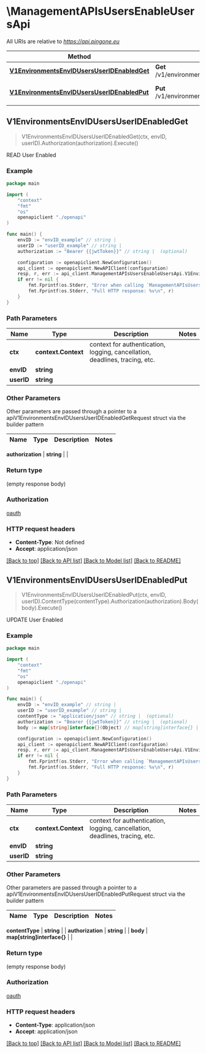 # \ManagementAPIsUsersEnableUsersApi

All URIs are relative to *https://api.pingone.eu*

Method | HTTP request | Description
------------- | ------------- | -------------
[**V1EnvironmentsEnvIDUsersUserIDEnabledGet**](ManagementAPIsUsersEnableUsersApi.md#V1EnvironmentsEnvIDUsersUserIDEnabledGet) | **Get** /v1/environments/{envID}/users/{userID}/enabled | READ User Enabled
[**V1EnvironmentsEnvIDUsersUserIDEnabledPut**](ManagementAPIsUsersEnableUsersApi.md#V1EnvironmentsEnvIDUsersUserIDEnabledPut) | **Put** /v1/environments/{envID}/users/{userID}/enabled | UPDATE User Enabled



## V1EnvironmentsEnvIDUsersUserIDEnabledGet

> V1EnvironmentsEnvIDUsersUserIDEnabledGet(ctx, envID, userID).Authorization(authorization).Execute()

READ User Enabled



### Example

```go
package main

import (
    "context"
    "fmt"
    "os"
    openapiclient "./openapi"
)

func main() {
    envID := "envID_example" // string | 
    userID := "userID_example" // string | 
    authorization := "Bearer {{jwtToken}}" // string |  (optional)

    configuration := openapiclient.NewConfiguration()
    api_client := openapiclient.NewAPIClient(configuration)
    resp, r, err := api_client.ManagementAPIsUsersEnableUsersApi.V1EnvironmentsEnvIDUsersUserIDEnabledGet(context.Background(), envID, userID).Authorization(authorization).Execute()
    if err != nil {
        fmt.Fprintf(os.Stderr, "Error when calling `ManagementAPIsUsersEnableUsersApi.V1EnvironmentsEnvIDUsersUserIDEnabledGet``: %v\n", err)
        fmt.Fprintf(os.Stderr, "Full HTTP response: %v\n", r)
    }
}
```

### Path Parameters


Name | Type | Description  | Notes
------------- | ------------- | ------------- | -------------
**ctx** | **context.Context** | context for authentication, logging, cancellation, deadlines, tracing, etc.
**envID** | **string** |  | 
**userID** | **string** |  | 

### Other Parameters

Other parameters are passed through a pointer to a apiV1EnvironmentsEnvIDUsersUserIDEnabledGetRequest struct via the builder pattern


Name | Type | Description  | Notes
------------- | ------------- | ------------- | -------------


 **authorization** | **string** |  | 

### Return type

 (empty response body)

### Authorization

[oauth](../README.md#oauth)

### HTTP request headers

- **Content-Type**: Not defined
- **Accept**: application/json

[[Back to top]](#) [[Back to API list]](../README.md#documentation-for-api-endpoints)
[[Back to Model list]](../README.md#documentation-for-models)
[[Back to README]](../README.md)


## V1EnvironmentsEnvIDUsersUserIDEnabledPut

> V1EnvironmentsEnvIDUsersUserIDEnabledPut(ctx, envID, userID).ContentType(contentType).Authorization(authorization).Body(body).Execute()

UPDATE User Enabled



### Example

```go
package main

import (
    "context"
    "fmt"
    "os"
    openapiclient "./openapi"
)

func main() {
    envID := "envID_example" // string | 
    userID := "userID_example" // string | 
    contentType := "application/json" // string |  (optional)
    authorization := "Bearer {{jwtToken}}" // string |  (optional)
    body := map[string]interface{}(Object) // map[string]interface{} |  (optional)

    configuration := openapiclient.NewConfiguration()
    api_client := openapiclient.NewAPIClient(configuration)
    resp, r, err := api_client.ManagementAPIsUsersEnableUsersApi.V1EnvironmentsEnvIDUsersUserIDEnabledPut(context.Background(), envID, userID).ContentType(contentType).Authorization(authorization).Body(body).Execute()
    if err != nil {
        fmt.Fprintf(os.Stderr, "Error when calling `ManagementAPIsUsersEnableUsersApi.V1EnvironmentsEnvIDUsersUserIDEnabledPut``: %v\n", err)
        fmt.Fprintf(os.Stderr, "Full HTTP response: %v\n", r)
    }
}
```

### Path Parameters


Name | Type | Description  | Notes
------------- | ------------- | ------------- | -------------
**ctx** | **context.Context** | context for authentication, logging, cancellation, deadlines, tracing, etc.
**envID** | **string** |  | 
**userID** | **string** |  | 

### Other Parameters

Other parameters are passed through a pointer to a apiV1EnvironmentsEnvIDUsersUserIDEnabledPutRequest struct via the builder pattern


Name | Type | Description  | Notes
------------- | ------------- | ------------- | -------------


 **contentType** | **string** |  | 
 **authorization** | **string** |  | 
 **body** | **map[string]interface{}** |  | 

### Return type

 (empty response body)

### Authorization

[oauth](../README.md#oauth)

### HTTP request headers

- **Content-Type**: application/json
- **Accept**: application/json

[[Back to top]](#) [[Back to API list]](../README.md#documentation-for-api-endpoints)
[[Back to Model list]](../README.md#documentation-for-models)
[[Back to README]](../README.md)

